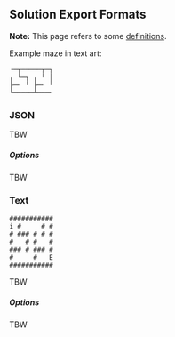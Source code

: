 ## Solution Export Formats

**Note:** This page refers to some [definitions](../algorithms/README.md).

Example maze in text art:

```
╶─┬─────┬─┐
╷ └─┐ ╷ ╵ │
├─╴ ╵ ├─╴ ╵
└─────┴───╴
```

### JSON

TBW

##### Options

TBW

### Text

```
###########
i #     # #
# ### # # #
#   # #   #
### # ### #
#     #   E
###########
```

TBW

##### Options

TBW
